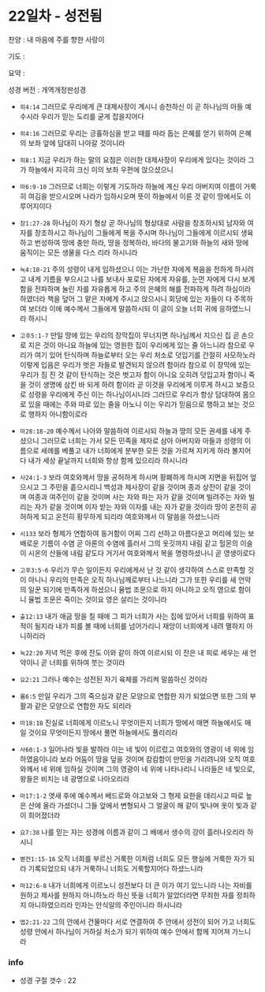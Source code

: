 # 22일차 - 성전됨

찬양 : 내 마음에 주를 향한 사랑이

기도 : 

요약 : 

성경 버전 : 개역개정판성경

- `히4:14` 그러므로 우리에게 큰 대제사장이 계시니 승천하신 이 곧 하나님의 아들 예수시라 우리가 믿는 도리를 굳게 잡을지어다

- `히4:16` 그러므로 우리는 긍휼하심을 받고 때를 따라 돕는 은혜를 얻기 위하여 은혜의 보좌 앞에 담대히 나아갈 것이니라

- `히8:1` 지금 우리가 하는 말의 요점은 이러한 대제사장이 우리에게 있다는 것이라 그가 하늘에서 지극히 크신 이의 보좌 우편에 앉으셨으니

- `마6:9-10` 그러므로 너희는 이렇게 기도하라 하늘에 계신 우리 아버지여 이름이 거룩히 여김을 받으시오며 나라가 임하시오며 뜻이 하늘에서 이룬 것 같이 땅에서도 이루어지이다

- `창1:27-28` 하나님이 자기 형상 곧 하나님의 형상대로 사람을 창조하시되 남자와 여자를 창조하시고 하나님이 그들에게 복을 주시며 하나님이 그들에게 이르시되 생육하고 번성하여 땅에 충만 하라, 땅을 정복하라, 바다의 물고기와 하늘의 새와 땅에 움직이는 모든 생물을 다스 리라 하시니라

- `눅4:18-21` 주의 성령이 내게 임하셨으니 이는 가난한 자에게 복음을 전하게 하시려고 내게 기름을 부으시고 나를 보내사 포로된 자에게 자유를, 눈먼 자에게 다시 보게 함을 전파하며 눌린 자를 자유롭게 하고 주의 은혜의 해를 전파하게 하려 하심이라 하였더라 책을 덮어 그 맡은 자에게 주시고 앉으시니 회당에 있는 자들이 다 주목하여 보더라 이에 예수께서 그들에게 말씀하시되 이 글이 오늘 너희 귀에 응하였느니라 하시니

- `고후5:1-7` 만일 땅에 있는 우리의 장막집이 무너지면 하나님께서 지으신 집 곧 손으로 지은 것이 아니요 하늘에 있는 영원한 집이 우리에게 있는 줄 아느니라 참으로 우리가 여기 있어 탄식하며 하늘로부터 오는 우리 처소로 덧입기를 간절히 사모하노라 이렇게 입음은 우리가 벗은 자들로 발견되지 않으려 함이라 참으로 이 장막에 있는 우리가 짐 진 것 같이 탄식하는 것은 벗고자 함이 아니요 오히려 덧입고자 함이니 죽을 것이 생명에 삼킨 바 되게 하려 함이라 곧 이것을 우리에게 이루게 하시고 보증으로 성령을 우리에게 주신 이는 하나님이시니라 그러므로 우리가 항상 담대하여 몸으로 있을 때에는 주와 따로 있는 줄을 아노니 이는 우리가 믿음으로 행하고 보는 것으로 행하지 아니함이로라

- `마28:18-20` 예수께서 나아와 말씀하여 이르시되 하늘과 땅의 모든 권세를 내게 주셨으니 그러므로 너희는 가서 모든 민족을 제자로 삼아 아버지와 아들과 성령의 이름으로 세례를 베풀고 내가 너희에게 분부한 모든 것을 가르쳐 지키게 하라 볼지어다 내가 세상 끝날까지 너희와 항상 함께 있으리라 하시니라

- `사24:1-3` 보라 여호와께서 땅을 공허하게 하시며 황폐하게 하시며 지면을 뒤집어 엎으시고 그 주민을 흩으시리니 백성과 제사장이 같을 것이며 종과 상전이 같을 것이며 여종과 여주인이 같을 것이며 사는 자와 파는 자가 같을 것이며 빌려주는 자와 빌리는 자가 같을 것이며 이자 받는 자와 이자를 내는 자가 같을 것이라 땅이 온전히 공허하게 되고 온전히 황무하게 되리라 여호와께서 이 말씀을 하셨느니라

- `시133` 보라 형제가 연합하여 동거함이 어찌 그리 선하고 아름다운고 머리에 있는 보배로운 기름이 수염 곧 아론의 수염에 흘러서 그의 옷깃까지 내림 같고 헐몬의 이슬이 시온의 산들에 내림 같도다 거기서 여호와께서 복을 명령하셨나니 곧 영생이로다

- `고후3:5-6` 우리가 무슨 일이든지 우리에게서 난 것 같이 생각하여 스스로 만족할 것이 아니니 우리의 만족은 오직 하나님께로부터 나느니라 그가 또한 우리를 새 언약의 일꾼 되기에 만족하게 하셨으니 율법 조문으로 하지 아니하고 오직 영으로 함이니 율법 조문은 죽이는 것이요 영은 살리는 것이니라

- `출12:13` 내가 애굽 땅을 칠 때에 그 피가 너희가 사는 집에 있어서 너희를 위하여 표적이 될지라 내가 피를 볼 때에 너희를 넘어가리니 재앙이 너희에게 내려 멸하지 아니하리라 

- `눅22:20` 저녁 먹은 후에 잔도 이와 같이 하여 이르시되 이 잔은 내 피로 세우는 새 언약이니 곧 너희를 위하여 붓는 것이라

- `요2:21` 그러나 예수는 성전된 자기 육체를 가리켜 말씀하신 것이라

- `롬6:5` 만일 우리가 그의 죽으심과 같은 모양으로 연합한 자가 되었으면 또한 그의 부활과 같은 모양으로 연합한 자도 되리라

- `마18:18` 진실로 너희에게 이르노니 무엇이든지 너희가 땅에서 매면 하늘에서도 매일 것이요 무엇이든지 땅에서 풀면 하늘에서도 풀리리라

- `사60:1-3` 일어나라 빛을 발하라 이는 네 빛이 이르렀고 여호와의 영광이 네 위에 임하였음이니라 보라 어둠이 땅을 덮을 것이며 캄캄함이 만민을 가리려니와 오직 여호와께서 네 위에 임하실 것이며 그의 영광이 네 위에 나타나리니 나라들은 네 빛으로, 왕들은 비치는 네 광명으로 나아오리라

- `마17:1-2` 엿새 후에 예수께서 베드로와 야고보와 그 형제 요한을 데리시고 따로 높은 산에 올라 가셨더니  그들 앞에서 변형되사 그 얼굴이 해 같이 빛나며 옷이 빛과 같이 희어졌더라

- `요7:38` 나를 믿는 자는 성경에 이름과 같이 그 배에서 생수의 강이 흘러나오리라 하시니

- `벧전1:15-16` 오직 너희를 부르신 거룩한 이처럼 너희도 모든 행실에 거룩한 자가 되라 기록되었으되 내가 거룩하니 너희도 거룩할지어다 하셨느니라

- `마12:6-8` 내가 너희에게 이르노니 성전보다 더 큰 이가 여기 있느니라 나는 자비를 원하고 제사를 원하지 아니하노라 하신 뜻을 너희가 알았더라면 무죄한 자를 정죄하지 아니하였으리라 인자는 안식일의 주인이니라 하시니라

- `엡2:21-22` 그의 안에서 건물마다 서로 연결하여 주 안에서 성전이 되어 가고 너희도 성령 안에서 하나님이 거하실 처소가 되기 위하여 예수 안에서 함께 지어져 가느니라

### info

- 성경 구절 갯수 : 22